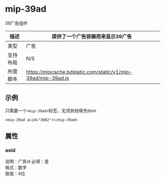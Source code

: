 # mip-39ad

39广告组件

描述|提供了一个广告容器用来显示39广告
----|----
类型|广告
支持布局| N/S
所需脚本|https://mipcache.bdstatic.com/static/v1/mip-39ad/mip-39ad.js

## 示例

只需要一个`<mip-39ad>`标签，无须其他填充dom

```
<mip-39ad asid="3002"></mip-39ad>
```

## 属性

### asid

说明：广告id
必填：是   
格式：数字    
取值：4位   
